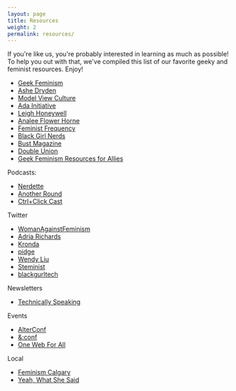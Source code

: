 ```yaml
---
layout: page
title: Resources
weight: 2
permalink: resources/
---
```


If you're like us, you're probably interested in learning as much as possible! To help you out with that, we've compiled this list of our favorite geeky and feminist resources. Enjoy!

- [Geek Feminism](http://geekfeminism.org/)
- [Ashe Dryden](http://www.ashedryden.com/)
- [Model View Culture](https://modelviewculture.com/)
- [Ada Initiative](https://adainitiative.org/)
- [Leigh Honeywell](http://hypatia.ca/)
- [Analee Flower Horne](http://www.flowerhorne.com/)
- [Feminist Frequency](http://www.feministfrequency.com/)
- [Black Girl Nerds](http://blackgirlnerds.com/)
- [Bust Magazine](http://www.bust.com)
- [Double Union](https://www.doubleunion.org/)
- [Geek Feminism Resources for Allies](http://geekfeminism.wikia.com/wiki/Resources_for_allies)

Podcasts:

- [Nerdette](http://nerdettepodcast.com/)
- [Another Round](http://www.buzzfeed.com/anotherround)
- [Ctrl+Click Cast](http://ctrlclickcast.com/)

Twitter

- [WomanAgainstFeminism](https://twitter.com/NoToFeminism)
- [Adria Richards](https://twitter.com/adriarichards)
- [Kronda](https://twitter.com/kronda)
- [pidge](https://twitter.com/dirtycitybird)
- [Wendy Liu](https://twitter.com/dellsystem)
- [Steminist](https://twitter.com/steminist)
- [blackgurltech](https://twitter.com/blackgurltech)

Newsletters

- [Technically Speaking](http://www.techspeak.email/)

Events

- [AlterConf](http://www.alterconf.com/)
- [&:conf](https://www.andconf.io/)
- [One Web For All](http://onewebforall.us/)

Local

- [Feminism Calgary](http://www.feminismcalgary.com/)
- [Yeah, What She Said](http://cjsw.com/program/ywss/)
